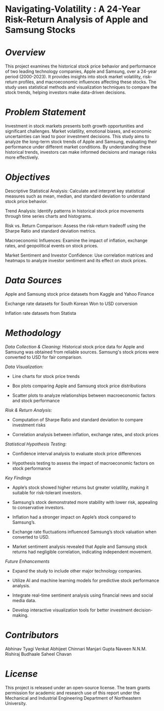 # Navigating-Volatility : A 24-Year Risk-Return Analysis of Apple and Samsung Stocks


# _Overview_

This project examines the historical stock price behavior and performance of two leading technology companies, Apple and Samsung, over a 24-year period (2000-2023). It provides insights into stock market volatility, risk-return profiles, and macroeconomic influences affecting these stocks. The study uses statistical methods and visualization techniques to compare the stock trends, helping investors make data-driven decisions.

# _Problem Statement_

Investment in stock markets presents both growth opportunities and significant challenges. Market volatility, emotional biases, and economic uncertainties can lead to poor investment decisions. This study aims to analyze the long-term stock trends of Apple and Samsung, evaluating their performance under different market conditions. By understanding these historical trends, investors can make informed decisions and manage risks more effectively.

# _Objectives_

Descriptive Statistical Analysis: Calculate and interpret key statistical measures such as mean, median, and standard deviation to understand stock price behavior.

Trend Analysis: Identify patterns in historical stock price movements through time series charts and histograms.

Risk vs. Return Comparison: Assess the risk-return tradeoff using the Sharpe Ratio and standard deviation metrics.

Macroeconomic Influences: Examine the impact of inflation, exchange rates, and geopolitical events on stock prices.

Market Sentiment and Investor Confidence: Use correlation matrices and heatmaps to analyze investor sentiment and its effect on stock prices.

# _Data Sources_

Apple and Samsung stock price datasets from Kaggle and Yahoo Finance

Exchange rate datasets for South Korean Won to USD conversion

Inflation rate datasets from Statista

# _Methodology_

*Data Collection & Cleaning:* Historical stock price data for Apple and Samsung was obtained from reliable sources. Samsung's stock prices were converted to USD for fair comparison.

*Data Visualization:*

* Line charts for stock price trends

* Box plots comparing Apple and Samsung stock price distributions

* Scatter plots to analyze relationships between macroeconomic factors and stock performance


*Risk & Return Analysis:*

* Computation of Sharpe Ratio and standard deviation to compare investment risks

* Correlation analysis between inflation, exchange rates, and stock prices

*Statistical Hypothesis Testing:*

* Confidence interval analysis to evaluate stock price differences

* Hypothesis testing to assess the impact of macroeconomic factors on stock performance


*Key Findings*

* Apple’s stock showed higher returns but greater volatility, making it suitable for risk-tolerant investors.

* Samsung’s stock demonstrated more stability with lower risk, appealing to conservative investors.

* Inflation had a stronger impact on Apple’s stock compared to Samsung’s.

* Exchange rate fluctuations influenced Samsung’s stock valuation when converted to USD.

* Market sentiment analysis revealed that Apple and Samsung stock returns had negligible correlation, indicating independent movement.


*Future Enhancements*

* Expand the study to include other major technology companies.

* Utilize AI and machine learning models for predictive stock performance analysis.

* Integrate real-time sentiment analysis using financial news and social media data.

* Develop interactive visualization tools for better investment decision-making.


# _Contributors_

Abhinav Tyagi
Venkat Abhijeet Chinnari
Manjari Gupta
Naveen N.N.M.
Rishiraj Budhaale
Saheel Chavan

# _License_

This project is released under an open-source license. The team grants permission for academic and research use of this report under the Mechanical and Industrial Engineering Department of Northeastern University.
